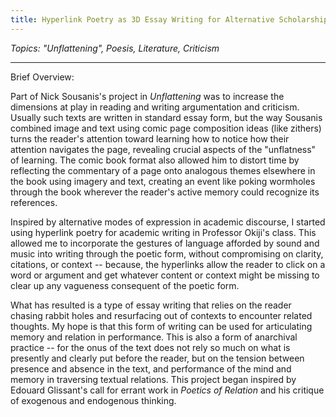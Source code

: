 ```yaml
---
title: Hyperlink Poetry as 3D Essay Writing for Alternative Scholarship
---
```

*Topics: "Unflattening", Poesis, Literature, Criticism*
***
Brief Overview:

Part of Nick Sousanis's project in *Unflattening* was to increase the dimensions at play in reading and writing argumentation and criticism. Usually such texts are written in standard essay form, but the way Sousanis combined image and text using comic page composition ideas (like zithers) turns the reader's attention toward learning how to notice how their attention navigates the page, revealing crucial aspects of the "unflatness" of learning. The comic book format also allowed him to distort time by reflecting the commentary of a page onto analogous themes elsewhere in the book using imagery and text, creating an event like poking wormholes through the book wherever the reader's active memory could recognize its references. 

Inspired by alternative modes of expression in academic discourse, I started using hyperlink poetry for academic writing in Professor Okiji's class. This allowed me to incorporate the gestures of language afforded by sound and music into writing through the poetic form, without compromising on clarity, citations, or context -- because, the hyperlinks allow the reader to click on a word or argument and get whatever content or context might be missing to clear up any vagueness consequent of the poetic form.

What has resulted is a type of essay writing that relies on the reader chasing rabbit holes and resurfacing out of contexts to encounter related thoughts. My hope is that this form of writing can be used for articulating memory and relation in performance. This is also a form of anarchival practice -- for the onus of the text does not rely so much on what is presently and clearly put before the reader, but on the tension between presence and absence in the text, and performance of the mind and memory in traversing textual relations. This project began inspired by Edouard Glissant's call for errant work in *Poetics of Relation* and his critique of exogenous and endogenous thinking.